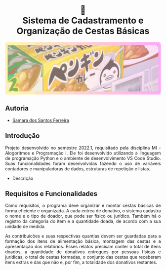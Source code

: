 <h1 align="center">
    🧺<br>Sistema de Cadastramento e Organização de Cestas Básicas
    </h1>

<p align="center">
    <img src="Anexos/gif-shopping.gif" alt=gif="620" height="170">
</p>

<h2 align="left">Autoria</h2>
<ul> 
   <li><a href="https://github.com/Samara-Ferreira">Samara dos Santos Ferreira</a></li>
</ul>

<h2 align="left">Introdução</h2>
<div align="justify">

Projeto desenvolvido no semestre 2022.1, requisitado pela disciplina MI - Alogoritmos e Programação I. Ele foi desenvolvido utilizando a linguagem de programação Python e o ambiente de desenvolvimento VS Code Studio. Suas funcionalidades foram desenvolvidas fazendo o uso de variáveis contadores e manipuladoras de dados, estruturas de repetição e listas.

</div>


- Descrição 

<h2 align="left">Requisitos e Funcionalidades</h2>
<div align="justify">

Como requisitos, o programa deve organizar e montar cestas básicas de forma eficiente e organizada. A cada entrea de donativo, o sistema cadastra o nome e o tipo de doador, que pode ser físico ou jurídico. Também há o registro da categoria do item e a quantidade doada, de acordo com a sua unidade de medida.

As contribuicões e suas respectivas quantias devem ser guardadas para a formação dos itens de alimentação básica, montagem das cestas e a apresentação dos relatórios. Esses relatos precisam conter o total de itens doados, a quantidade de donativos entregues por pessoas físicas e jurídicas, o total de cestas formadas, o conjunto das cestas que receberam itens extras e das que não e, por fim, a totalidade dos donativos restantes.

</div>

